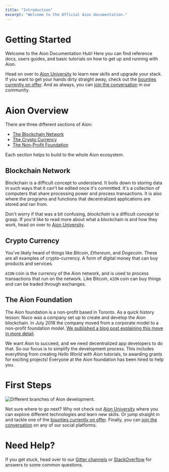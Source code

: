 ```yaml
---
title: "Introduction"
excerpt: "Welcome to the Official Aion documentation."
---
```

# Getting Started

Welcome to the Aion Documentation Hub! Here you can find reference docs, users guides, and basic tutorials on how to get up and running with Aion.

Head on over to [Aion University](https://learn.aion.network) to learn new skills and upgrade your stack. If you want to get your hands dirty straight away, check out the [bounties currently on offer](http://aion.network/bounty/). And as always, you can [join the conversation](https://aion.network/community/) in our community.

# Aion Overview

There are three different sections of Aion:

- [The Blockchain Network](#section-blockchain-network)
- [The Crypto Currency](#section-crypto-currency)
- [The Non-Profit Foundation](#section-the-aion-foundation)

Each section helps to build to the whole Aion ecosystem.

## Blockchain Network

Blockchain is a difficult concept to understand. It boils down to storing data in such ways that it can't be edited once it's committed. It's a collection of computers that share processing power and process transactions. It is also where the programs and functions that decentralized applications are stored and ran from.

Don't worry if that was a bit confusing, *blockchain* is a difficult concept to grasp. If you'd like to read more about what a blockchain is and how they work, head on over to [Aion University](https://learn.aion.network/docs/what-is-a-blockchain-network).

## Crypto Currency

You've likely heard of things like *Bitcoin*, *Ethereum*, and *Dogecoin*. These are all examples of crypto-currency. A form of digital money that can buy products and services.

`AION` coin is the currency of the Aion network, and is used to process transactions that run on the network. Like Bitcoin, `AION` coin can buy things and can be traded through exchanges.

## The Aion Foundation

The Aion foundation is a non-profit based in Toronto. As a quick history lesson: Nuco was a company set up to create and develop the Aion blockchain. In July 2018 the company moved from a corporate model to a non-profit foundation model. [We published a blog post explaining this move in more detail](https://blog.aion.network/aion-foundation-launches-cd908d00a586).

We want Aion to succeed, and we need decentralized app developers to do that. So our focus is to simplify the development process. This includes everything from creating *Hello World with Aion* tutorials, to awarding grants for exciting projects! Everyone at the Aion foundation has been hired to help you.

# First Steps

![Different branches of Aion development.](https://files.readme.io/e548293-things-to-do-with-aion.png)

Not sure where to go next? Why not check out [Aion University](https://learn.aion.network) where you can explore different technologies and learn new skills. Or jump straight in and tackle one of the [bounties currently on offer](http://aion.network/bounty/). Finally, you can [join the conversation](https://aion.network/community/) on any of our social platforms.

# Need Help?

If you get stuck, head over to our [Gitter channels](https://gitter.im/aionnetwork/Lobby) or [StackOverflow](https://stackoverflow.com/search?q=aion) for answers to some common questions.